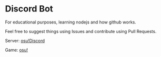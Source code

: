 # Discord Bot
For educational purposes, learning nodejs and how github works.

Feel free to suggest things using Issues and contribute using Pull Requests.

Server: [osu!Discord](https://discord.gg/0Vxo9AsejDkGlk3H)

Game: [osu!](https://osu.ppy.sh/)
